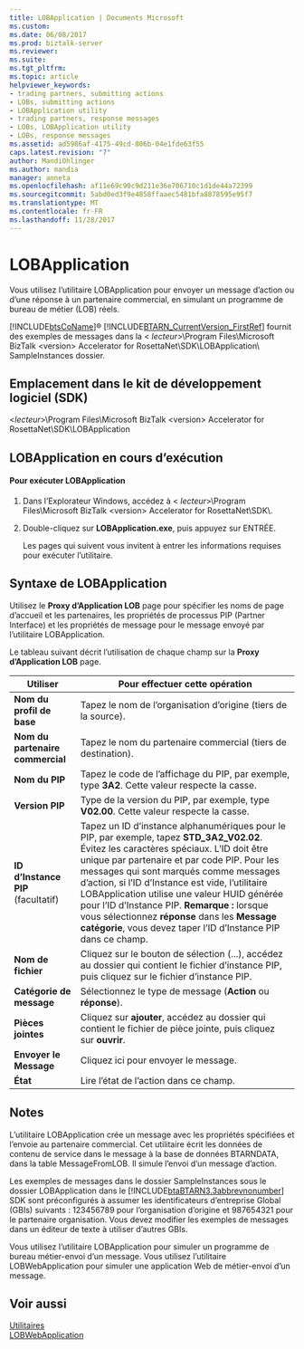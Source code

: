 ```yaml
---
title: LOBApplication | Documents Microsoft
ms.custom: 
ms.date: 06/08/2017
ms.prod: biztalk-server
ms.reviewer: 
ms.suite: 
ms.tgt_pltfrm: 
ms.topic: article
helpviewer_keywords:
- trading partners, submitting actions
- LOBs, submitting actions
- LOBApplication utility
- trading partners, response messages
- LOBs, LOBApplication utility
- LOBs, response messages
ms.assetid: ad5986af-4175-49cd-806b-04e1fde63f55
caps.latest.revision: "7"
author: MandiOhlinger
ms.author: mandia
manager: anneta
ms.openlocfilehash: af11e69c90c9d211e36e706710c1d1de44a72399
ms.sourcegitcommit: 5abd0ed3f9e4858ffaaec5481bfa8878595e95f7
ms.translationtype: MT
ms.contentlocale: fr-FR
ms.lasthandoff: 11/28/2017
---
```

# <a name="lobapplication"></a>LOBApplication
Vous utilisez l’utilitaire LOBApplication pour envoyer un message d’action ou d’une réponse à un partenaire commercial, en simulant un programme de bureau de métier (LOB) réels.  
  
 [!INCLUDE[btsCoName](../../includes/btsconame-md.md)]® [!INCLUDE[BTARN_CurrentVersion_FirstRef](../../includes/btarn-currentversion-firstref-md.md)] fournit des exemples de messages dans la \< *lecteur*\>\Program Files\Microsoft BizTalk \<version\> Accelerator for RosettaNet\SDK\LOBApplication\ SampleInstances dossier.  
  
## <a name="location-in-sdk"></a>Emplacement dans le kit de développement logiciel (SDK)  
 \<*lecteur*\>\Program Files\Microsoft BizTalk \<version\> Accelerator for RosettaNet\SDK\LOBApplication  
  
## <a name="running-lobapplication"></a>LOBApplication en cours d’exécution  
  
#### <a name="to-run-lobapplication"></a>Pour exécuter LOBApplication  
  
1.  Dans l’Explorateur Windows, accédez à \< *lecteur*\>\Program Files\Microsoft BizTalk \<version\> Accelerator for RosettaNet\SDK\\.  
  
2.  Double-cliquez sur **LOBApplication.exe**, puis appuyez sur ENTRÉE.  
  
     Les pages qui suivent vous invitent à entrer les informations requises pour exécuter l’utilitaire.  
  
## <a name="syntax-for-lobapplication"></a>Syntaxe de LOBApplication  
 Utilisez le **Proxy d’Application LOB** page pour spécifier les noms de page d’accueil et les partenaires, les propriétés de processus PIP (Partner Interface) et les propriétés de message pour le message envoyé par l’utilitaire LOBApplication.  
  
 Le tableau suivant décrit l’utilisation de chaque champ sur la **Proxy d’Application LOB** page.  
  
|Utiliser|Pour effectuer cette opération|  
|--------------|----------------|  
|**Nom du profil de base**|Tapez le nom de l’organisation d’origine (tiers de la source).|  
|**Nom du partenaire commercial**|Tapez le nom du partenaire commercial (tiers de destination).|  
|**Nom du PIP**|Tapez le code de l’affichage du PIP, par exemple, type **3A2**. Cette valeur respecte la casse.|  
|**Version PIP**|Type de la version du PIP, par exemple, type **V02.00**. Cette valeur respecte la casse.|  
|**ID d’Instance PIP** (facultatif)|Tapez un ID d’instance alphanumériques pour le PIP, par exemple, tapez **STD_3A2_V02.02**. Évitez les caractères spéciaux. L’ID doit être unique par partenaire et par code PIP. Pour les messages qui sont marqués comme messages d’action, si l’ID d’Instance est vide, l’utilitaire LOBApplication utilise une valeur HUID générée pour l’ID d’Instance PIP. **Remarque :** lorsque vous sélectionnez **réponse** dans les **Message catégorie**, vous devez taper l’ID d’Instance PIP dans ce champ.|  
|**Nom de fichier**|Cliquez sur le bouton de sélection (...), accédez au dossier qui contient le fichier d’instance PIP, puis cliquez sur le fichier d’instance PIP.|  
|**Catégorie de message**|Sélectionnez le type de message (**Action** ou **réponse**).|  
|**Pièces jointes**|Cliquez sur **ajouter**, accédez au dossier qui contient le fichier de pièce jointe, puis cliquez sur **ouvrir**.|  
|**Envoyer le Message**|Cliquez ici pour envoyer le message.|  
|**État**|Lire l’état de l’action dans ce champ.|  
  
## <a name="remarks"></a>Notes  
 L’utilitaire LOBApplication crée un message avec les propriétés spécifiées et l’envoie au partenaire commercial. Cet utilitaire écrit les données de contenu de service dans le message à la base de données BTARNDATA, dans la table MessageFromLOB. Il simule l’envoi d’un message d’action.  
  
 Les exemples de messages dans le dossier SampleInstances sous le dossier LOBApplication dans le [!INCLUDE[btaBTARN3.3abbrevnonumber](../../includes/btabtarn3-3abbrevnonumber-md.md)] SDK sont préconfigurés à assumer les identificateurs d’entreprise Global (GBIs) suivants : 123456789 pour l’organisation d’origine et 987654321 pour le partenaire organisation. Vous devez modifier les exemples de messages dans un éditeur de texte à utiliser d’autres GBIs.  
  
 Vous utilisez l’utilitaire LOBApplication pour simuler un programme de bureau métier-envoi d’un message. Vous utilisez l’utilitaire LOBWebApplication pour simuler une application Web de métier-envoi d’un message.  
  
## <a name="see-also"></a>Voir aussi  
 [Utilitaires](../../adapters-and-accelerators/accelerator-rosettanet/utilities1.md)   
 [LOBWebApplication](../../adapters-and-accelerators/accelerator-rosettanet/lobwebapplication.md)